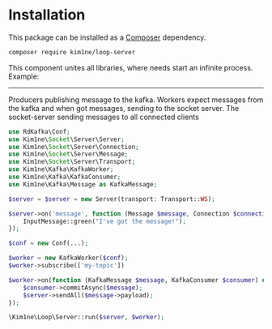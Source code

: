 # Installation

This package can be installed as a [Composer](https://getcomposer.org/) dependency.

```bash
composer require kim1ne/loop-server
```

This component unites all libraries, where needs start an infinite process. Example:
 ***
Producers publishing message to the kafka. Workers expect messages from the kafka and when got messages, sending to the socket server. The socket-server sending messages to all connected clients
```php
use RdKafka\Conf;
use Kim1ne\Socket\Server\Server;
use Kim1ne\Socket\Server\Connection;
use Kim1ne\Socket\Server\Message;
use Kim1ne\Socket\Server\Transport;
use Kim1ne\Kafka\KafkaWorker;
use Kim1ne\Kafka\KafkaConsumer;
use Kim1ne\Kafka\Message as KafkaMessage;

$server = $server = new Server(transport: Transport::WS);

$server->on('message', function (Message $message, Connection $connection, Server $server) {
    InputMessage::green("I've got the message!");
});

$conf = new Conf(...);

$worker = new KafkaWorker($conf);
$worker->subscribe(['my-topic'])

$worker->on(function (KafkaMessage $message, KafkaConsumer $consumer) use ($server) {
    $consumer->commitAsync($message);
    $server->sendAll($message->payload);
});

\Kim1ne\Loop\Server::run($server, $worker);
```